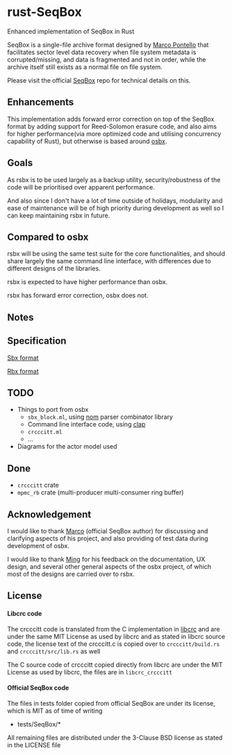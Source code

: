 # rust-SeqBox
Enhanced implementation of SeqBox in Rust

SeqBox is a single-file archive format designed by [Marco Pontello](https://github.com/MarcoPon) that facilitates sector level data recovery when file system metadata is corrupted/missing, and data is fragmented and not in order, while the archive itself still exists as a normal file on file system.

Please visit the official [SeqBox](https://github.com/MarcoPon/SeqBox) repo for technical details on this.

## Enhancements
This implementation adds forward error correction on top of the SeqBox format by adding support for Reed-Solomon erasure code, and also aims for higher performance(via more optimized code and utilising concurrency capability of Rust), but otherwise is based around [osbx](https://github.com/darrenldl/ocaml-SeqBox).

## Goals
As rsbx is to be used largely as a backup utility, security/robustness of the code will be prioritised over apparent performance.

And also since I don't have a lot of time outside of holidays, modularity and ease of maintenance will be of high priority during development as well so I can keep maintaining rsbx in future.

## Compared to osbx
rsbx will be using the same test suite for the core functionalities, and should share largely the same command line interface, with differences due to different designs of the libraries.

rsbx is expected to have higher performance than osbx.

rsbx has forward error correction, osbx does not.

## Notes

## Specification
[Sbx format](SBX_FORMAT.md)

[Rbx format](RSBX_SPEC.md)

## TODO
- Things to port from osbx
  - ```sbx_block.ml```, using [nom](https://github.com/Geal/nom) parser combinator library
  - Command line interface code, using [clap](https://github.com/kbknapp/clap-rs)
  - ```crcccitt.ml```
  - ...
- Diagrams for the actor model used

## Done
- ```crcccitt``` crate
- ```mpmc_rb``` crate (multi-producer multi-consumer ring buffer)

## Acknowledgement
I would like to thank [Marco](https://github.com/MarcoPon) (official SeqBox author) for discussing and clarifying aspects of his project, and also providing of test data during development of osbx.

I would like to thank [Ming](https://github.com/mdchia/) for his feedback on the documentation, UX design, and several other general aspects of the osbx project, of which most of the designs are carried over to rsbx.

## License

#### Libcrc code
The crcccitt code is translated from the C implementation in [libcrc](https://github.com/lammertb/libcrc) and are under the same MIT License as used by libcrc and as stated in libcrc source code, the license text of the crcccitt.c is copied over to ```crcccitt/build.rs``` and ```crcccitt/src/lib.rs``` as well

The C source code of crcccitt copied directly from libcrc are under the MIT License as used by libcrc, the files are in ```libcrc_crcccitt```

#### Official SeqBox code
The files in tests folder copied from official SeqBox are under its license, which is MIT as of time of writing
  - tests/SeqBox/*

All remaining files are distributed under the 3-Clause BSD license as stated in the LICENSE file
